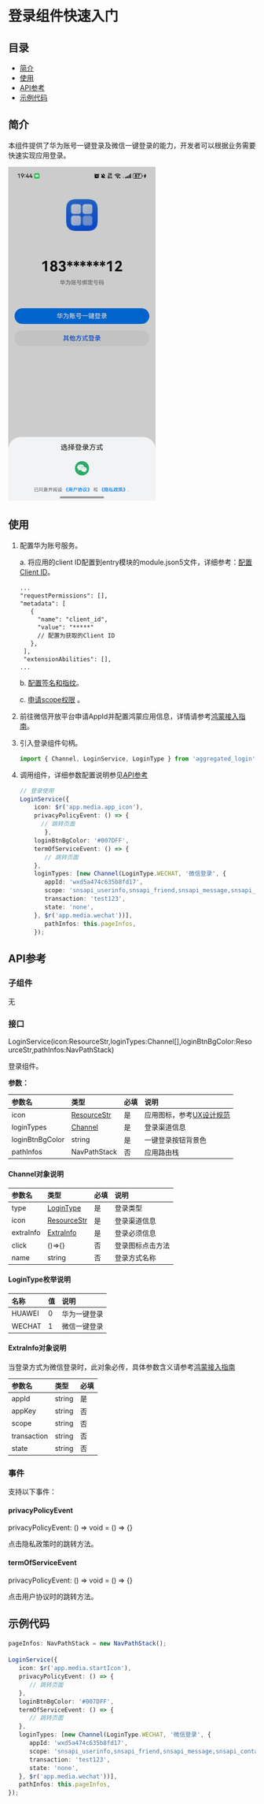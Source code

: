 # 登录组件快速入门

## 目录

- [简介](#简介)
- [使用](#使用)
- [API参考](#API参考)
- [示例代码](#示例代码)

## 简介

本组件提供了华为账号一键登录及微信一键登录的能力，开发者可以根据业务需要快速实现应用登录。

<img src="./screenshot/QuickLogin.png" width="300">

## 使用

1. 配置华为账号服务。

   a. 将应用的client ID配置到entry模块的module.json5文件，详细参考：[配置Client ID](https://developer.huawei.com/consumer/cn/doc/harmonyos-guides/account-client-id)。
   ```
   ...
   "requestPermissions": [],
   "metadata": [
      {
        "name": "client_id",
        "value": "*****"
        // 配置为获取的Client ID
      },
    ],
    "extensionAbilities": [],
   ...
   ```
   b. [配置签名和指纹](https://developer.huawei.com/consumer/cn/doc/harmonyos-guides/account-sign-fingerprints)。

   c. [申请scope权限](https://developer.huawei.com/consumer/cn/doc/harmonyos-guides/account-config-permissions) 。

2. 前往微信开放平台申请AppId并配置鸿蒙应用信息，详情请参考[鸿蒙接入指南](https://developers.weixin.qq.com/doc/oplatform/Mobile_App/Access_Guide/ohos.html)。

3. 引入登录组件句柄。
   ```typescript
   import { Channel, LoginService, LoginType } from 'aggregated_login';
   ```

4. 调用组件，详细参数配置说明参见[API参考](#API参考)

   ```typescript
   // 登录使用
   LoginService({
       icon: $r('app.media.app_icon'),
       privacyPolicyEvent: () => {
         // 跳转页面
          },
       loginBtnBgColor: '#007DFF',
       termOfServiceEvent: () => {
          // 跳转页面
       },
       loginTypes: [new Channel(LoginType.WECHAT, '微信登录', {
          appId: 'wxd5a474c635b8fd17',
          scope: 'snsapi_userinfo,snsapi_friend,snsapi_message,snsapi_contact',
          transaction: 'test123',
          state: 'none',
       }, $r('app.media.wechat'))],
          pathInfos: this.pageInfos,
       });
   ```

## API参考

### 子组件

无

### 接口

LoginService(icon:ResourceStr,loginTypes:Channel[],loginBtnBgColor:ResourceStr,pathInfos:NavPathStack)

登录组件。

**参数：**

| 参数名             | 类型                                                                                                            | 必填 | 说明                                                                                                                              |
|:----------------|:--------------------------------------------------------------------------------------------------------------|:---|:--------------------------------------------------------------------------------------------------------------------------------|
| icon            | [ResourceStr](https://developer.huawei.com/consumer/cn/doc/harmonyos-references-V14/ts-types-V14#resourcestr) | 是  | 应用图标，参考[UX设计规范](https://developer.huawei.com/consumer/cn/doc/harmonyos-guides/account-phone-unionid-login#section2558741102912) |
| loginTypes      | [Channel](#Channeld对象说明)                                                                                      | 是  | 登录渠道信息                                                                                                                          |
| loginBtnBgColor | string                                                                                                        | 是  | 一键登录按钮背景色                                                                                                                       |
| pathInfos       | NavPathStack                                                                                                  | 否  | 应用路由栈                                                                                                                           |

#### Channel对象说明

| 参数名       | 类型                                                                                                            | 必填 | 说明       |
|:----------|:--------------------------------------------------------------------------------------------------------------|:---|:---------|
| type      | [LoginType](#LoginType枚举说明)                                                                                   | 是  | 登录类型     |
| icon      | [ResourceStr](https://developer.huawei.com/consumer/cn/doc/harmonyos-references-V14/ts-types-V14#resourcestr) | 是  | 登录渠道信息   |
| extraInfo | [ExtraInfo](#ExtraInfo对象说明)                                                                                   | 是  | 登录必须信息   |
| click     | ()=>{}                                                                                                        | 否  | 登录图标点击方法 |
| name      | string                                                                                                        | 否  | 登录方式名称   |

#### LoginType枚举说明

| 名称     | 值 | 说明     |
|:-------|:--|:-------|
| HUAWEI | 0 | 华为一键登录 |
| WECHAT | 1 | 微信一键登录 |

#### ExtraInfo对象说明

当登录方式为微信登录时，此对象必传，具体参数含义请参考[鸿蒙接入指南](https://developers.weixin.qq.com/doc/oplatform/Mobile_App/Access_Guide/ohos.html)

| 参数名         | 类型     | 必填 |
|:------------|:-------|:---|
| appId       | string | 是  |
| appKey      | string | 否  |
| scope       | string | 否  |
| transaction | string | 否  |
| state       | string | 否  |

### 事件

支持以下事件：

#### privacyPolicyEvent

privacyPolicyEvent: () => void = () => {}

点击隐私政策时的跳转方法。

#### termOfServiceEvent

privacyPolicyEvent: () => void = () => {}

点击用户协议时的跳转方法。

## 示例代码

```typescript
pageInfos: NavPathStack = new NavPathStack();

LoginService({
   icon: $r('app.media.startIcon'),
   privacyPolicyEvent: () => {
      // 跳转页面
   },
   loginBtnBgColor: '#007DFF',
   termOfServiceEvent: () => {
      // 跳转页面
   },
   loginTypes: [new Channel(LoginType.WECHAT, '微信登录', {
      appId: 'wxd5a474c635b8fd17',
      scope: 'snsapi_userinfo,snsapi_friend,snsapi_message,snsapi_contact',
      transaction: 'test123',
      state: 'none',
   }, $r('app.media.wechat'))],
   pathInfos: this.pageInfos,
});
```
